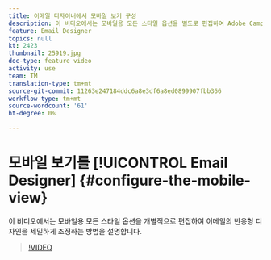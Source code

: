 ```yaml
---
title: 이메일 디자이너에서 모바일 보기 구성
description: 이 비디오에서는 모바일용 모든 스타일 옵션을 별도로 편집하여 Adobe Campaign Standard(ACS)에서 이메일의 반응형 디자인을 세밀하게 조정하는 방법을 설명합니다.
feature: Email Designer
topics: null
kt: 2423
thumbnail: 25919.jpg
doc-type: feature video
activity: use
team: TM
translation-type: tm+mt
source-git-commit: 11263e247184ddc6a8e3df6a8ed0899907fbb366
workflow-type: tm+mt
source-wordcount: '61'
ht-degree: 0%

---
```



# 모바일 보기를 [!UICONTROL Email Designer] {#configure-the-mobile-view}

이 비디오에서는 모바일용 모든 스타일 옵션을 개별적으로 편집하여 이메일의 반응형 디자인을 세밀하게 조정하는 방법을 설명합니다.

>[!VIDEO](https://video.tv.adobe.com/v/25919?quality=12)
